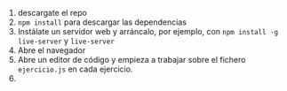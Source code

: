 1. descargate el repo
2. ```npm install``` para descargar las dependencias
3. Instálate un servidor web y arráncalo, por ejemplo, con ```npm install -g live-server``` y ```live-server```
4. Abre el navegador
5. Abre un editor de código y empieza a trabajar sobre el fichero ```ejercicio.js``` en cada ejercicio.
6. 
